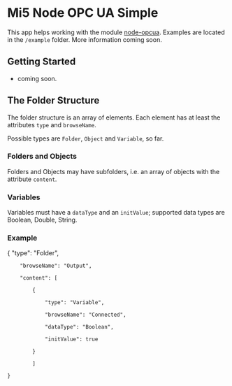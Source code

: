 # Mi5 Node OPC UA Simple

This app helps working with the module [node-opcua](http://node-opcua.github.io/). Examples are located in the `/example` folder. More information coming soon.

## Getting Started

* coming soon.

## The Folder Structure

The folder structure is an array of elements. Each element has at least the attributes `type` and `browseName`.

Possible types are `Folder`, `Object` and `Variable`, so far. 

### Folders and Objects

Folders and Objects may have subfolders, i.e. an array of objects with the attribute `content`.

### Variables

Variables must have a `dataType` and an `initValue`; supported data types are Boolean, Double, String.

### Example

   {
        "type": "Folder",
        
        "browseName": "Output",
        
        "content": [
	
			{
	
				"type": "Variable",
	
				"browseName": "Connected",
	
				"dataType": "Boolean",
	
				"initValue": true
	
			}
	
			]
	
	}
